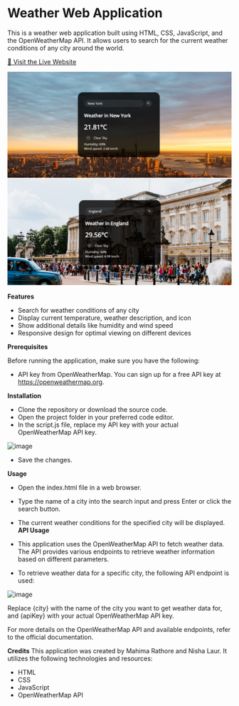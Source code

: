 # Weather Web Application

This is a weather web application built using HTML, CSS, JavaScript, and the OpenWeatherMap API. It allows users to search for the current weather conditions of any city around the world.

[🔗 Visit the Live Website](https://MahimaR-athore.github.io/Weather-Web-Application/)

![image](https://raw.githubusercontent.com/MahimaR-athore/Weather-Web-Application/assets-branch/Weather-Web-Applicationassets/250228680-9066f83a-50cb-4268-a905-fdb26692499d.png)
![image](https://raw.githubusercontent.com/MahimaR-athore/Weather-Web-Application/assets-branch/Weather-Web-Applicationassets/250228716-b3ee6892-1b6f-432d-a274-830a47346038.png)


**Features**
* Search for weather conditions of any city
* Display current temperature, weather description, and icon
* Show additional details like humidity and wind speed
* Responsive design for optimal viewing on different devices

 
 **Prerequisites**
 
 Before running the application, make sure you have the following:

* API key from OpenWeatherMap. You can sign up for a free API key at https://openweathermap.org.

**Installation**
* Clone the repository or download the source code.
* Open the project folder in your preferred code editor.
* In the script.js file, replace my API key  with your actual OpenWeatherMap API key.

![image](https://github.com/nisha-laur/Weather-Application/assets/104618576/532f2e13-9d8b-454c-a507-2d2d2717cd79)

* Save the changes.

**Usage**
* Open the index.html file in a web browser.
* Type the name of a city into the search input and press Enter or click the search button.
* The current weather conditions for the specified city will be displayed.
**API Usage**
* This application uses the OpenWeatherMap API to fetch weather data. The API provides various endpoints to retrieve weather information based on different parameters.

* To retrieve weather data for a specific city, the following API endpoint is used:

![image](https://github.com/nisha-laur/Weather-Application/assets/104618576/dd0c15ef-48c1-4ee1-83d9-ae2f9b8f1953)

Replace {city} with the name of the city you want to get weather data for, and {apiKey} with your actual OpenWeatherMap API key.

For more details on the OpenWeatherMap API and available endpoints, refer to the official documentation.

**Credits**
This application was created by Mahima Rathore and Nisha Laur. It utilizes the following technologies and resources:

* HTML
* CSS
* JavaScript
* OpenWeatherMap API



